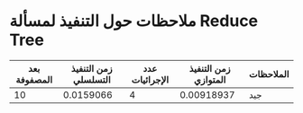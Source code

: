 # ملاحظات حول التنفيذ لمسألة Reduce Tree

| بعد المصفوفة | زمن التنفيذ التسلسلي | عدد الإجرائيات | زمن التنفيذ المتوازي | الملاحظات |
| ------------ | -------------------- | -------------- | -------------------- | --------- |
| 10           | 0.0159066            | 4              | 0.00918937           | جيد       |
